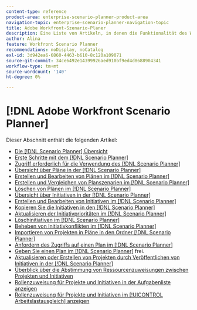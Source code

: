 ```yaml
---
content-type: reference
product-area: enterprise-scenario-planner-product-area
navigation-topic: enterprise-scenario-planner-navigation-topic
title: Adobe Workfront-Szenario-Planer
description: Eine Liste von Artikeln, in denen die Funktionalität des Workfront-Szenario-Planers beschrieben wird.
author: Alina
feature: Workfront Scenario Planner
recommendations: noDisplay, noCatalog
exl-id: 3d942ea6-6860-4463-b610-8c120a109071
source-git-commit: 34ce6492e14399926aed910bf9ed4d8688904341
workflow-type: tm+mt
source-wordcount: '140'
ht-degree: 0%

---
```


# [!DNL Adobe Workfront Scenario Planner]

Dieser Abschnitt enthält die folgenden Artikel:

* [Die  [!DNL Scenario Planner] Übersicht](../scenario-planner/scenario-planner-overview.md)
* [Erste Schritte mit dem [!DNL Scenario Planner]](../scenario-planner/get-started-with-scenario-planning.md)
* [Zugriff erforderlich für die Verwendung des  [!DNL Scenario Planner]](../scenario-planner/access-needed-to-use-sp.md)
* [Übersicht über Pläne in der  [!DNL Scenario Planner]](../scenario-planner/plans-overview.md)
* [Erstellen und Bearbeiten von Plänen im  [!DNL Scenario Planner]](../scenario-planner/create-and-edit-plans.md)
* [Erstellen und Vergleichen von Planszenarien im  [!DNL Scenario Planner]](../scenario-planner/create-and-compare-scenarios-for-a-plan.md)
* [Löschen von Plänen im  [!DNL Scenario Planner]](../scenario-planner/delete-plans.md)
* [Übersicht über Initiativen in der  [!DNL Scenario Planner]](../scenario-planner/initiatives-overview.md)
* [Erstellen und Bearbeiten von Initiativen im  [!DNL Scenario Planner]](../scenario-planner/create-and-edit-initiatives.md)
* [Kopieren Sie die Initiativen in den [!DNL Scenario Planner]](../scenario-planner/copy-initiatives.md)
* [Aktualisieren der Initiativprioritäten im  [!DNL Scenario Planner]](../scenario-planner/prioritize-initiatives.md)
* [Löschinitiativen im  [!DNL Scenario Planner]](../scenario-planner/delete-initiatives.md)
* [Beheben von Initiativkonflikten im  [!DNL Scenario Planner]](../scenario-planner/resolve-conflicts-in-sp.md)
* [Importieren von Projekten in Pläne in den Ordner [!DNL Scenario Planner]](../scenario-planner/import-projects-to-plans.md)
* [Anfordern des Zugriffs auf einen Plan im  [!DNL Scenario Planner]](../scenario-planner/request-access-to-plan.md)
* [Geben Sie einen Plan im  [!DNL Scenario Planner]](../scenario-planner/share-a-plan.md) frei.
* [Aktualisieren oder Erstellen von Projekten durch Veröffentlichen von Initiativen in der [!DNL Scenario Planner]](../scenario-planner/publish-scenarios-update-projects.md)
* [Überblick über die Abstimmung von Ressourcenzuweisungen zwischen Projekten und Initiativen](../scenario-planner/overview-reconcile-allocations-between-projects-initiatives.md)
* [Rollenzuweisung für Projekte und Initiativen in der Aufgabenliste anzeigen](../scenario-planner/show-role-allocation-task-list-nwe.md)
* [Rollenzuweisung für Projekte und Initiativen im [!UICONTROL Arbeitslastausgleich] anzeigen](../scenario-planner/show-role-allocation-workload-balancer.md)

 

